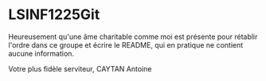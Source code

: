 # LSINF1225Git

  Heureusement qu'une âme charitable comme moi est
présente pour rétablir l'ordre dans ce groupe et écrire le README,
qui en pratique ne contient aucune information.

Votre plus fidèle serviteur,
CAYTAN Antoine
